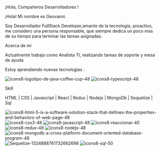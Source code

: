 ¡Hola, Compañeros Desarrolladores !

¡Hola! Mi nombre es Geovanni.

Soy Desarrollador FullStack Developer,amante de la tecnologia, proactivo, me considero una persona responsable, que siempre dedica un poco mas de su tiempo para terminar las tareas asignadas. 


Acerca de mí


Actualmente trabajo como Analista TI, realizando tareas de soporte y mesa de ayuda

Estoy aprendiendo nuevas tecnologias : 


![icons8-logotipo-de-java-coffee-cup-48](https://user-images.githubusercontent.com/46763793/218543236-5df2927c-8b96-4a14-8eeb-5b2032a722e8.png)
![icons8-typescript-48](https://user-images.githubusercontent.com/46763793/218543264-ec6649aa-1e8f-4c37-a9ec-8123d1253227.png)


Skill

HTML | CSS | Javascript | React | Redux | Nodejs | MongoDb | Sequelize | Sql


![icons8-html-5-is-a-software-solution-stack-that-defines-the-properties-and-behaviors-of-web-page-48](https://user-images.githubusercontent.com/46763793/218543411-c855da7d-b74c-465f-9ada-6100ccbd97e8.png)
![icons8-css3-48](https://user-images.githubusercontent.com/46763793/218543420-cd17aa4d-834a-4a7f-a27a-8071b8ecad56.png)
![icons8-javascript-48](https://user-images.githubusercontent.com/46763793/218543442-048ac3d2-3d36-4ab8-89f2-b869dfb3190a.png)
![icons8-reaccionar-40](https://user-images.githubusercontent.com/46763793/218543457-f09dc222-1db7-42e9-894e-84cd6ba72c0f.png)
![icons8-redux-48](https://user-images.githubusercontent.com/46763793/218543473-441bdee5-ccde-4733-9338-aa812a4e7d09.png)
![icons8-nodejs-48](https://user-images.githubusercontent.com/46763793/218543485-faa78867-089d-40de-8065-2de4e9cfd75c.png)
![icons8-mongodb-a-cross-platform-document-oriented-database-program-48](https://user-images.githubusercontent.com/46763793/218543504-fe6101bc-8ba1-4394-8572-59e212d70b66.png)
![Sequelize-1324888761732662698](https://user-images.githubusercontent.com/46763793/218543529-84e10839-cb13-44cb-b543-f9bebfc183f0.png)
![icons8-sql-50](https://user-images.githubusercontent.com/46763793/218544003-dade9376-cd81-4e4c-ba76-2e78eb7ed231.png)

